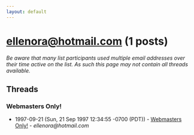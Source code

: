```yaml
---
layout: default
---
```


# ellenora@hotmail.com (1 posts)

_Be aware that many list participants used multiple email addresses over their time active on the list. As such this page may not contain all threads available._

## Threads

### Webmasters Only!
+ 1997-09-21 (Sun, 21 Sep 1997 12:34:55 -0700 (PDT)) - [Webmasters Only!](/archive/1997/09/1fc4b4d49a5e009c3294b42d61a420e8b444ee78804b0da518093e5efb227f6a) - _ellenora@hotmail.com_

